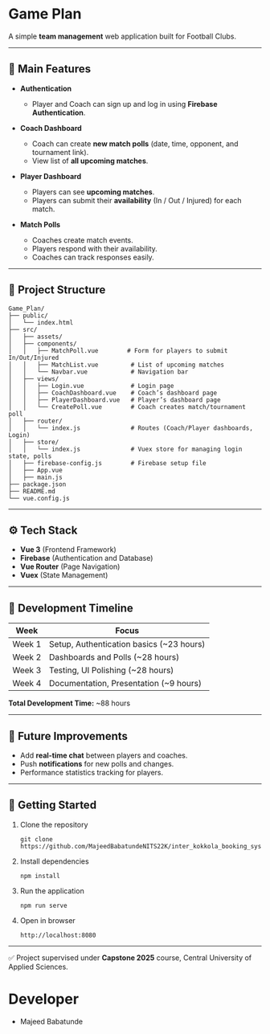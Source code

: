 
# Game Plan

A simple **team management** web application built for Football Clubs.

---

## 🌟 Main Features

- **Authentication**  
  - Player and Coach can sign up and log in using **Firebase Authentication**.

- **Coach Dashboard**  
  - Coach can create **new match polls** (date, time, opponent, and tournament link).
  - View list of **all upcoming matches**.

- **Player Dashboard**  
  - Players can see **upcoming matches**.
  - Players can submit their **availability** (In / Out / Injured) for each match.

- **Match Polls**
  - Coaches create match events.
  - Players respond with their availability.
  - Coaches can track responses easily.

---

## 💂️ Project Structure

```
Game_Plan/
├── public/
│   └── index.html
├── src/
│   ├── assets/
│   ├── components/
│   │   ├── MatchPoll.vue        # Form for players to submit In/Out/Injured
│   │   ├── MatchList.vue         # List of upcoming matches
│   │   └── Navbar.vue            # Navigation bar
│   ├── views/
│   │   ├── Login.vue             # Login page
│   │   ├── CoachDashboard.vue    # Coach’s dashboard page
│   │   ├── PlayerDashboard.vue   # Player’s dashboard page
│   │   └── CreatePoll.vue        # Coach creates match/tournament poll
│   ├── router/
│   │   └── index.js              # Routes (Coach/Player dashboards, Login)
│   ├── store/
│   │   └── index.js              # Vuex store for managing login state, polls
│   ├── firebase-config.js        # Firebase setup file
│   ├── App.vue
│   ├── main.js
├── package.json
├── README.md
└── vue.config.js
```

---

## ⚙️ Tech Stack

- **Vue 3** (Frontend Framework)
- **Firebase** (Authentication and Database)
- **Vue Router** (Page Navigation)
- **Vuex** (State Management)

---

## 📆 Development Timeline

| Week | Focus |
|-----|------|
| Week 1 | Setup, Authentication basics (~23 hours) |
| Week 2 | Dashboards and Polls (~28 hours) |
| Week 3 | Testing, UI Polishing (~28 hours) |
| Week 4 | Documentation, Presentation (~9 hours) |

**Total Development Time:** ~88 hours

---

## 📌 Future Improvements

- Add **real-time chat** between players and coaches.
- Push **notifications** for new polls and changes.
- Performance statistics tracking for players.

---

## 🚀 Getting Started

1. Clone the repository
   ```
   git clone https://github.com/MajeedBabatundeNITS22K/inter_kokkola_booking_system.git
   ```

2. Install dependencies
   ```
   npm install
   ```

3. Run the application
   ```
   npm run serve
   ```

4. Open in browser
   ```
   http://localhost:8080
   ```

---

✅ Project supervised under **Capstone 2025** course, Central University of Applied Sciences.

# Developer

- Majeed Babatunde

